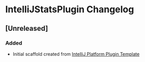<!-- Keep a Changelog guide -> https://keepachangelog.com -->

# IntelliJStatsPlugin Changelog

## [Unreleased]
### Added
- Initial scaffold created from [IntelliJ Platform Plugin Template](https://github.com/JetBrains/intellij-platform-plugin-template)
